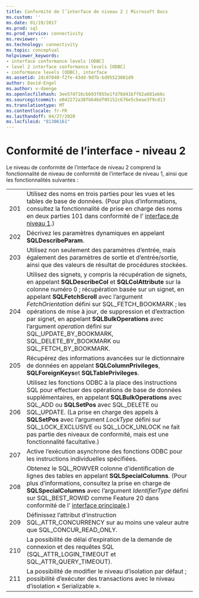 ```yaml
---
title: Conformité de l’interface de niveau 2 | Microsoft Docs
ms.custom: ''
ms.date: 01/19/2017
ms.prod: sql
ms.prod_service: connectivity
ms.reviewer: ''
ms.technology: connectivity
ms.topic: conceptual
helpviewer_keywords:
- interface conformance levels [ODBC]
- level 2 interface conformance levels [ODBC]
- conformance levels [ODBC], interface
ms.assetid: 2dc87840-f2fe-43dd-9d7b-bd95523081d9
author: David-Engel
ms.author: v-daenge
ms.openlocfilehash: 3ee57d716cbb93f855e1fd78d41bff62a681eb6c
ms.sourcegitcommit: e042272a38fb646df05152c676e5cbeae3f9cd13
ms.translationtype: MT
ms.contentlocale: fr-FR
ms.lasthandoff: 04/27/2020
ms.locfileid: "81306161"
---
```

# <a name="level-2-interface-conformance"></a>Conformité de l’interface - niveau 2
Le niveau de conformité de l’interface de niveau 2 comprend la fonctionnalité de niveau de conformité de l’interface de niveau 1, ainsi que les fonctionnalités suivantes :  
  
|||  
|-|-|  
|201|Utilisez des noms en trois parties pour les vues et les tables de base de données. (Pour plus d’informations, consultez la fonctionnalité de prise en charge des noms en deux parties 101 dans conformité de l' [interface de niveau 1](../../../odbc/reference/develop-app/level-1-interface-conformance.md).)|  
|202|Décrivez les paramètres dynamiques en appelant **SQLDescribeParam**.|  
|203|Utilisez non seulement des paramètres d’entrée, mais également des paramètres de sortie et d’entrée/sortie, ainsi que des valeurs de résultat de procédures stockées.|  
|204|Utilisez des signets, y compris la récupération de signets, en appelant **SQLDescribeCol** et **SQLColAttribute** sur la colonne numéro 0 ; récupération basée sur un signet, en appelant **SQLFetchScroll** avec l’argument *FetchOrientation* défini sur SQL_FETCH_BOOKMARK ; les opérations de mise à jour, de suppression et d’extraction par signet, en appelant **SQLBulkOperations** avec l’argument *operation* défini sur SQL_UPDATE_BY_BOOKMARK, SQL_DELETE_BY_BOOKMARK ou SQL_FETCH_BY_BOOKMARK.|  
|205|Récupérez des informations avancées sur le dictionnaire de données en appelant **SQLColumnPrivileges**, **SQLForeignKeys**et **SQLTablePrivileges**.|  
|206|Utilisez les fonctions ODBC à la place des instructions SQL pour effectuer des opérations de base de données supplémentaires, en appelant **SQLBulkOperations** avec SQL_ADD ou **SQLSetPos** avec SQL_DELETE ou SQL_UPDATE. (La prise en charge des appels à **SQLSetPos** avec l’argument *LockType* défini sur SQL_LOCK_EXCLUSIVE ou SQL_LOCK_UNLOCK ne fait pas partie des niveaux de conformité, mais est une fonctionnalité facultative.)|  
|207|Active l’exécution asynchrone des fonctions ODBC pour les instructions individuelles spécifiées.|  
|208|Obtenez le SQL_ROWVER colonne d’identification de lignes des tables en appelant **SQLSpecialColumns**. (Pour plus d’informations, consultez la prise en charge de **SQLSpecialColumns** avec l’argument *IdentifierType* défini sur SQL_BEST_ROWID comme Feature 20 dans conformité de l' [interface principale](../../../odbc/reference/develop-app/core-interface-conformance.md).)|  
|209|Définissez l’attribut d’instruction SQL_ATTR_CONCURRENCY sur au moins une valeur autre que SQL_CONCUR_READ_ONLY.|  
|210|La possibilité de délai d’expiration de la demande de connexion et des requêtes SQL (SQL_ATTR_LOGIN_TIMEOUT et SQL_ATTR_QUERY_TIMEOUT).|  
|211|La possibilité de modifier le niveau d’isolation par défaut ; possibilité d’exécuter des transactions avec le niveau d’isolation « Serializable ».|
